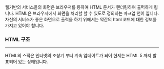 웹기반의 서비스들의 화면은 브라우저를 통하여 HTML 문서가 랜더링하여 출력하게 됩니다. HTML은 브라우저에서 화면을 처리할 할 수 있도로 정의하는 마크업 언어 입니다. 
자신의 서비스가 좋은 화면으로 출력을 하기 위해서는 약간의 html 코드에 대한 정보를 가지고 있어야 합니다.
<br>

### HTML 구조
---
HTML의 스팩은 인터넷의 초창기 부터 계속 업데이트가 되어 현제는 HTML 5 까지 발표되어 있는 상태입니다.
